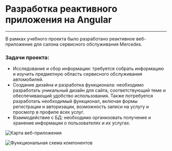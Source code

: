 # Разработка реактивного приложения на Angular
---

В рамках учебного проекта было разработано реактивное веб-приложение для салона сервисного обслуживания Mercedes. 

### Задачи проекта:
* Исследование и сбор информации: требуется собрать информацию и 
изучить предметную область сервисного обслуживания автомобилей.
* Создание дизайна и разработка функционала: необходимо разработать 
уникальный дизайн для сайта, соответствующий теме и 
обеспечивающий удобство использования. Также потребуется 
разработать необходимый функционал, включая формы регистрации и 
авторизации, возможность записи на услугу и просмотр в профиле 
всех услуг.
* Взаимодействие с БД: необходимо организовать получение и хранение 
информации о пользователях и их услугах.

![Карта веб-приложения](https://disk.yandex.ru/client/disk/images?idApp=client&dialog=slider&idDialog=%2Fdisk%2Fimages%2Fкарта%20сайта.jpg)

![Функциональная схема компонентов](https://disk.yandex.ru/client/disk/images?idApp=client&dialog=slider&idDialog=%2Fdisk%2Fimages%2Fфункциональная%20схема%20компонентов.png)

